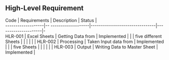 

## High-Level Requirement

Code               | Requirements         |   Description                  | Status              |                  
-------------------|-- -------------------|--------------------------------|---------------------|-                                             
 HLR-001           |  Excel Sheets        |  Getting Data from             |  Implemented        |
                   |                      |  five different Sheets         |                     |
                   |                      |                                |                     |
 HLR-002           |  Processing          |  Taken Input data from         |    Implemented      |
                   |                      |  five Sheets                   |                     |
                   |                      |                                |                     |
 HLR-003           |  Output              |  Writing Data to Master Sheet  |   Implemented       |                              
                                       








